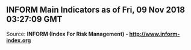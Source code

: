 ## INFORM Main Indicators as of Fri, 09 Nov 2018 03:27:09 GMT

Source: **INFORM (Index For Risk Management) - http://www.inform-index.org**